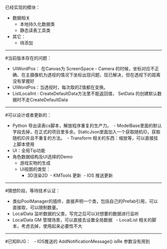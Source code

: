 已经实现的模块：
  - 数据相关
    - 本地持久化数据类
    - 静态读表工具类
  - 其它：
    - 待添加
------
#当前版本存在的问题：
  - UIWordPos： 在Canvas为 ScreenSpace - Camera 的时候，坐标对应不正确、在主摄像机为透视的情况下坐标出现问题，现已解决，但在透视下的距离没有掌握好
  - UIWordPos：当透视时，每次取的Z值都在变换。
  - ListLocalInt : CreateDefaultData方法里不能返回值，  SetData 的创建默认数据时不走CreateDefaultData
  
------
#可以设计或者更新的：
  - Python 导出读表cs脚本，解放程序重复的生产力。
  - ModelBase里面的默认字段去掉，在正式的项目里多余。StaticJson里面加入一个获取随机ID，获取随机ID并且不重复的方法。
  - Transform 相关的东西：缩放等，可以直接挂上脚本使用
  - UI：全局Tip功能
  - 角色数据结构及UI选择的Demo
      - 游戏实物的生成
      - UI视图的类型：
          - 3D渲染2D
  - KMTools 更新
  - IOS 推送更新
  
------
#猜想阶段，等待技术认证：
   - 类似PoolManager的插件，直接声明一个类，包括自己的Prefab引用，可以直接取，可以限制数量。
   - LocalData 监听数据的父类，写完之后可以对想要的数据进行监听
   - LocalData GM 管理场景，可以直接去设置全局数据
   - LocalList 相关的脚本，考虑去掉，使用起来必要性不大

------
#已知BUG：
   - IOS推送的 AddNotificationMessage() isRe 参数没有用到
